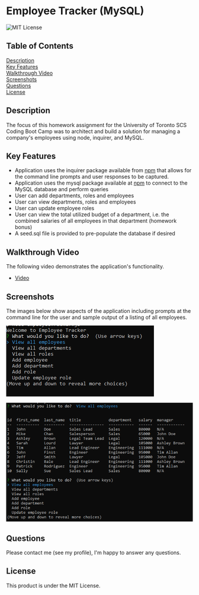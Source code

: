 # Employee Tracker (MySQL)
![MIT License](https://img.shields.io/badge/license-MIT%20License-blue.svg)

## Table of Contents
[Description](#description) <br/>
[Key Features](#key-features) <br/>
[Walkthrough Video](#walkthrough-video) <br/>
[Screenshots](#screenshots) <br/>
[Questions](#questions) <br/>
[License](#license)

## Description
The focus of this homework assignment for the University of Toronto SCS Coding Boot Camp was to architect and build a solution for managing a company's employees using node, inquirer, and MySQL.

## Key Features
- Application uses the inquirer package available from [npm](https://www.npmjs.com/package/inquirer) that allows for the command line prompts and user responses to be captured.
- Application uses the mysql package available at [npm](https://www.npmjs.com/package/mysql) to connect to the MySQL database and perform queries
- User can add departments, roles and employees
- User can view departments, roles and employees
- User can update employee roles
- User can view the total utilized budget of a department, i.e. the combined salaries of all employees in that department (homework bonus)
- A seed.sql file is provided to pre-populate the database if desired

## Walkthrough Video
The following video demonstrates the application's functionality.
- [Video](https://drive.google.com/file/d/1N3gevVnz_28SM0p4SzV2jClLAajMfOav/view?usp=sharing)

## Screenshots
The images below show aspects of the application including prompts at the command line for the user and sample output of a listing of all employees.

![Screenshot of initial user prompt.](./assets/images/employee-tracker-screenshot-01.png)

![Screenshot of view all employees output.](./assets/images/employee-tracker-screenshot-02.png)

## Questions
Please contact me (see my profile), I'm happy to answer any questions.

## License
This product is under the MIT License.
